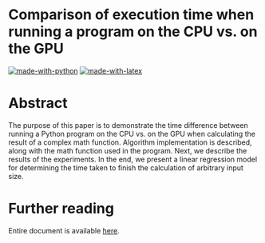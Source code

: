 # Comparison of execution time when running a program on the CPU vs. on the GPU
[![made-with-python](https://img.shields.io/badge/Made%20with-Python-1f425f.svg)](https://www.python.org/)
[![made-with-latex](https://img.shields.io/badge/Made%20with-LaTeX-1f425f.svg)](https://www.latex-project.org/)

# Abstract
The purpose of this paper is to demonstrate the time difference between running a Python program on the CPU vs. on the GPU when calculating the result of a complex math function. Algorithm implementation is described, along with the math function used in the program. Next, we describe the results of the experiments. In the end, we present a linear regression model for determining the time taken to finish the calculation of arbitrary input size.

# Further reading
Entire document is available [here](document.pdf).